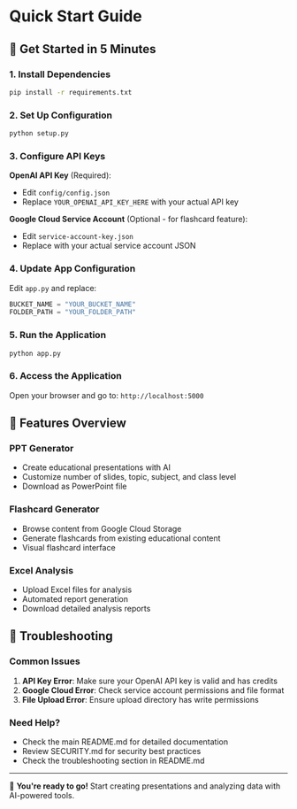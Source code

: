 # Quick Start Guide

## 🚀 Get Started in 5 Minutes

### 1. Install Dependencies
```bash
pip install -r requirements.txt
```

### 2. Set Up Configuration
```bash
python setup.py
```

### 3. Configure API Keys

**OpenAI API Key** (Required):
- Edit `config/config.json`
- Replace `YOUR_OPENAI_API_KEY_HERE` with your actual API key

**Google Cloud Service Account** (Optional - for flashcard feature):
- Edit `service-account-key.json`
- Replace with your actual service account JSON

### 4. Update App Configuration
Edit `app.py` and replace:
```python
BUCKET_NAME = "YOUR_BUCKET_NAME"
FOLDER_PATH = "YOUR_FOLDER_PATH"
```

### 5. Run the Application
```bash
python app.py
```

### 6. Access the Application
Open your browser and go to: `http://localhost:5000`

## 🎯 Features Overview

### PPT Generator
- Create educational presentations with AI
- Customize number of slides, topic, subject, and class level
- Download as PowerPoint file

### Flashcard Generator
- Browse content from Google Cloud Storage
- Generate flashcards from existing educational content
- Visual flashcard interface

### Excel Analysis
- Upload Excel files for analysis
- Automated report generation
- Download detailed analysis reports

## 🔧 Troubleshooting

### Common Issues

1. **API Key Error**: Make sure your OpenAI API key is valid and has credits
2. **Google Cloud Error**: Check service account permissions and file format
3. **File Upload Error**: Ensure upload directory has write permissions

### Need Help?
- Check the main README.md for detailed documentation
- Review SECURITY.md for security best practices
- Check the troubleshooting section in README.md

---

🎉 **You're ready to go!** Start creating presentations and analyzing data with AI-powered tools.
